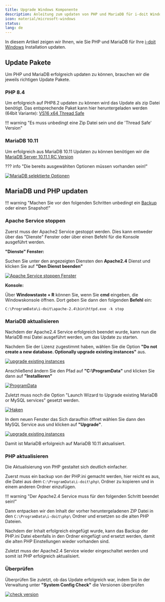 ```yaml
---
title: Upgrade Windows Komponente
description: Anleitung zum updaten von PHP und MariaDB für i-doit Windows Installationen
icon: material/microsoft-windows
status:
lang: de
---
```


In diesem Artikel zeigen wir Ihnen, wie Sie PHP und MariaDB für Ihre [i-doit Windows](../installation/manuelle-installation/microsoft-windows-server/index.md) Installation updaten.

## Update Pakete

Um PHP und MariaDB erfolgreich updaten zu können, brauchen wir die jeweils richtigen Update Pakete.

### PHP 8.4

Um erfolgreich auf PHP8.2 updaten zu können wird das Update als zip Datei benötigt.
Das entsprechende Paket kann hier heruntergeladen werden (64bit Variante): [VS16 x64 Thread Safe](https://windows.php.net/download/)

!!! warning "Es muss unbedingt eine Zip Datei sein und die 'Thread Safe' Version"

### MariaDB 10.11

Um erfolgreich aus MariaDB 10.11 Updaten zu können benötigen wir die [MariaDB Server 10.11.1 RC Version](https://mariadb.org/download/?t=mariadb&o=true&p=mariadb&r=10.11.1&os=windows&cpu=x86_64&pkg=msi&mirror=archive)

??? info "Die bereits ausgewählten Optionen müssen vorhanden sein!"

[![MariaDB selektierte Optionen](../assets/images/de/upgrades-und-umzuege/php-mariadb-update/1-pum.png)](../assets/images/de/upgrades-und-umzuege/php-mariadb-update/1-pum.png)

## MariaDB und PHP updaten

!!! warning "Machen Sie vor den folgenden Schritten unbedingt ein [Backup](../wartung-und-betrieb/daten-sichern-und-wiederherstellen/index.md) oder einen Snapshot!"

### Apache Service stoppen

Zuerst muss der Apache2 Service gestoppt werden. Dies kann entweder über das "Dienste" Fenster oder über einen Befehl für die Konsole ausgeführt werden.

**"Dienste" Fenster:**

Suchen Sie unter den angezeigten Diensten den **Apache2.4** Dienst und klicken Sie auf **"Den Dienst beenden"**

[![Apache Service stoppen Fenster](../assets/images/de/upgrades-und-umzuege/php-mariadb-update/2-pum.png)](../assets/images/de/upgrades-und-umzuege/php-mariadb-update/2-pum.png)

**Konsole:**

Über **Windowstaste + R** können Sie, wenn Sie **cmd** eingeben, die Windowskonsole öffnen.
Dort geben Sie dann den folgenden **Befehl** ein:

```winbatch
C:\ProgramData\i-doit\apache-2.4\bin\httpd.exe -k stop
```

### MariaDB aktualisieren

Nachdem der Apache2.4 Service erfolgreich beendet wurde, kann nun die MariaDB msi Datei ausgeführt werden, um das Update zu starten.

Nachdem Sie der Lizenz zugestimmt haben, wählen Sie die Option **"Do not create a new database. Optionally upgrade existing instances"** aus.

[![upgrade existing instances](../assets/images/de/upgrades-und-umzuege/php-mariadb-update/3-pum.png)](../assets/images/de/upgrades-und-umzuege/php-mariadb-update/3-pum.png)

Anschließend ändern Sie den Pfad auf **"C:\ProgramData\"** und klicken Sie dann auf **"Installieren"**

[![ProgramData](../assets/images/de/upgrades-und-umzuege/php-mariadb-update/4-pum.png)](../assets/images/de/upgrades-und-umzuege/php-mariadb-update/4-pum.png)

Zuletzt muss noch die Option "Launch Wizard to Upgrade existing MariaDB or MySQL services" gesetzt werden.

[![Haken](../assets/images/de/upgrades-und-umzuege/php-mariadb-update/5-pum.png)](../assets/images/de/upgrades-und-umzuege/php-mariadb-update/5-pum.png)

In dem neuen Fenster das Sich daraufhin öffnet wählen Sie dann den MySQL Service aus und klicken auf **"Upgrade"**.

[![upgrade existing instances](../assets/images/de/upgrades-und-umzuege/php-mariadb-update/6-pum.png)](../assets/images/de/upgrades-und-umzuege/php-mariadb-update/6-pum.png)

Damit ist MariaDB erfolgreich auf MariaDB 10.11 aktualisiert.

### PHP aktualisieren

Die Aktualisierung von PHP gestaltet sich deutlich einfacher.

Zuerst muss ein backup von der PHP.ini gemacht werden, hier reicht es aus, die Datei aus dem `C:\ProgramData\i-doit\php\` Ordner zu kopieren und in einem anderen Ordner einzufügen.

!!! warning "Der Apache2.4 Service muss für den folgenden Schritt beendet sein!"

Dann entpacken wir den Inhalt der vorher heruntergeladenen ZIP Datei in den `C:\ProgramData\i-doit\php\` Ordner und ersetzen so die alten PHP Dateien.

Nachdem der Inhalt erfolgreich eingefügt wurde, kann das Backup der PHP.ini Datei ebenfalls in den Ordner eingefügt und ersetzt werden, damit die alten PHP Einstellungen wieder vorhanden sind.

Zuletzt muss der Apache2.4 Service wieder eingeschaltet werden und somit ist PHP erfolgreich aktualisiert.

### Überprüfen

Überprüfen Sie zuletzt, ob das Update erfolgreich war, indem Sie in der Verwaltung unter **"System Config Check"** die Versionen überprüfen

[![check version](../assets/images/de/upgrades-und-umzuege/php-mariadb-update/7-pum.png)](../assets/images/de/upgrades-und-umzuege/php-mariadb-update/7-pum.png)
